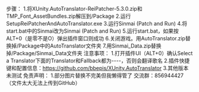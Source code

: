 步骤：
1.将XUnity.AutoTranslator-ReiPatcher-5.3.0.zip和TMP_Font_AssetBundles.zip解压到/Package
2.运行SetupReiPatcherAndAutoTranslator.exe
3.运行Sinmai (Patch and Run)
4.将start.bat中的Sinmai改为Sinmai (Patch and Run)
5.运行start.bat，如果按ALT+0（是零不是O）弹出插件窗口则成功
6.关闭游戏。用AutoTranslator.zip替换掉/Package中的AutoTranslator文件夹
7.用Sinmai_Data.zip替换掉/Package/Sinmai_Data文件夹
注意事项：
1.打开插件UI（ALT+0）确认Select a Translator下面的Translator和Fallback都为----，否则会翻译歌名
2.插件快捷键和配置信息：https://github.com/bbepis/XUnity.AutoTranslator
3.其他版本未测试
免责声明：
1.部分图片替换不完美但我懒得管了
交流群：856944427（文件太大无法上传到GitHub）
